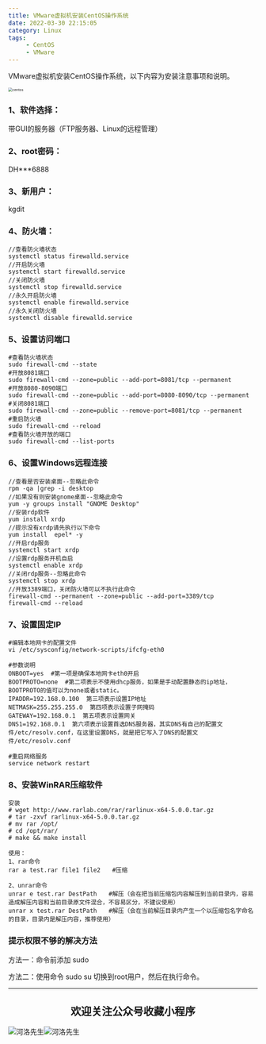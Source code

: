```yaml
---
title: VMware虚拟机安装CentOS操作系统
date: 2022-03-30 22:15:05
category: Linux
tags: 
     - CentOS
     - VMware
---
```


VMware虚拟机安装CentOS操作系统，以下内容为安装注意事项和说明。

<img src="https://s2.loli.net/2022/06/06/AqmpcIWK7VnsbF2.png" alt="centos" style="zoom:50%;" />

### 1、软件选择：

带GUI的服务器（FTP服务器、Linux的远程管理）

### 2、root密码：

DH***6888

### 3、新用户：

kgdit

### 4、防火墙：

```
//查看防火墙状态
systemctl status firewalld.service
//开启防火墙
systemctl start firewalld.service
//关闭防火墙
systemctl stop firewalld.service
//永久开启防火墙
systemctl enable firewalld.service
//永久关闭防火墙
systemctl disable firewalld.service
```

### 5、设置访问端口

```
#查看防火墙状态
sudo firewall-cmd --state
#开放8081端口
sudo firewall-cmd --zone=public --add-port=8081/tcp --permanent
#开放8080-8090端口
sudo firewall-cmd --zone=public --add-port=8080-8090/tcp --permanent
#关闭8081端口
sudo firewall-cmd --zone=public --remove-port=8081/tcp --permanent
#重启防火墙
sudo firewall-cmd --reload
#查看防火墙开放的端口
sudo firewall-cmd --list-ports
```

<!--more-->

### 6、设置Windows远程连接

```
//查看是否安装桌面--忽略此命令
rpm -qa |grep -i desktop
//如果没有则安装gnome桌面--忽略此命令
yum -y groups install "GNOME Desktop"
//安装rdp软件
yum install xrdp
//提示没有xrdp请先执行以下命令
yum install  epel* -y
//开启rdp服务
systemctl start xrdp
//设置rdp服务开机自启
systemctl enable xrdp
//关闭rdp服务--忽略此命令
systemctl stop xrdp
//开放3389端口，关闭防火墙可以不执行此命令
firewall-cmd --permanent --zone=public --add-port=3389/tcp
firewall-cmd --reload
```

### 7、设置固定IP

```
#编辑本地网卡的配置文件
vi /etc/sysconfig/network-scripts/ifcfg-eth0

#参数说明
ONBOOT=yes  #第一项是确保本地网卡eth0开启
BOOTPROTO=none  #第二项表示不使用dhcp服务，如果是手动配置静态的ip地址，BOOTPROTO的值可以为none或者static。
IPADDR=192.168.0.100  第三项表示设置IP地址
NETMASK=255.255.255.0  第四项表示设置子网掩码
GATEWAY=192.168.0.1  第五项表示设置网关
DNS1=192.168.0.1  第六项表示设置首选DNS服务器，其实DNS有自己的配置文件/etc/resolv.conf，在这里设置DNS，就是把它写入了DNS的配置文件/etc/resolv.conf

#重启网络服务
service network restart 
```

### 8、安装WinRAR压缩软件

```
安装
# wget http://www.rarlab.com/rar/rarlinux-x64-5.0.0.tar.gz
# tar -zxvf rarlinux-x64-5.0.0.tar.gz
# mv rar /opt/
# cd /opt/rar/
# make && make install

使用：
1、rar命令
rar a test.rar file1 file2　　#压缩

2、unrar命令
unrar e test.rar DestPath　　#解压（会在把当前压缩包内容解压到当前目录内，容易造成解压内容和当前目录原文件混合，不容易区分，不建议使用）
unrar x test.rar DestPath　　#解压（会在当前解压目录内产生一个以压缩包名字命名的目录，目录内是解压内容，推荐使用）
```

### 提示权限不够的解决方法

方法一：命令前添加 sudo

方法二：使用命令 sudo su 切换到root用户，然后在执行命令。



---

## <center>欢迎关注公众号收藏小程序</center>

<img src="https://s2.loli.net/2022/06/23/bYdtKDC2U5J7iWr.jpg" alt="河洛先生"  /><img src="https://s2.loli.net/2022/06/23/PlUgz5KSHm7OBke.jpg" alt="河洛先生"  />

